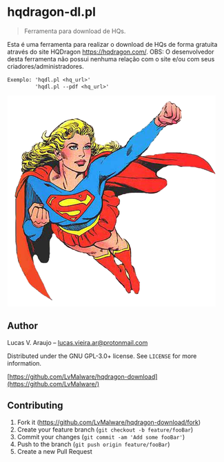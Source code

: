 # hqdragon-dl.pl
> Ferramenta para download de HQs.


Esta é uma ferramenta para realizar o download de HQs de forma gratuita através
do site HQDragon <https://hqdragon.com/>.
OBS: O desenvolvedor desta ferramenta não possui nenhuma relação com o site e/ou
com seus criadores/administradores.

    Exemplo: 'hqdl.pl <hq_url>'
             'hqdl.pl --pdf <hq_url>'

![](header.png)

## Author

Lucas V. Araujo – lucas.vieira.ar@protonmail.com

Distributed under the GNU GPL-3.0+ license. See ``LICENSE`` for more information.

[https://github.com/LvMalware/hqdragon-download](https://github.com/LvMalware/)

## Contributing

1. Fork it (<https://github.com/LvMalware/hqdragon-download/fork>)
2. Create your feature branch (`git checkout -b feature/fooBar`)
3. Commit your changes (`git commit -am 'Add some fooBar'`)
4. Push to the branch (`git push origin feature/fooBar`)
5. Create a new Pull Request
